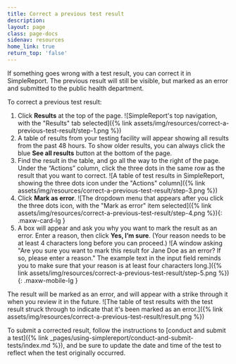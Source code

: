 ```yaml
---
title: Correct a previous test result
description:
layout: page
class: page-docs
sidenav: resources
home_link: true
return_top: 'false'
---
```


If something goes wrong with a test result, you can correct it in SimpleReport. The previous result will still be visible, but marked as an error and submitted to the public health department.

To correct a previous test result:
1. Click **Results** at the top of the page.
![SimpleReport's top navigation, with the "Results" tab selected]({% link assets/img/resources/correct-a-previous-test-result/step-1.png %})
2. A table of results from your testing facility will appear showing all results from the past 48 hours. To show older results, you can always click the blue **See all results** button at the bottom of the page.
3. Find the result in the table, and go all the way to the right of the page. Under the “Actions” column, click the three dots in the same row as the result that you want to correct.
![A table of test results in SimpleReport, showing the three dots icon under the "Actions" column]({% link assets/img/resources/correct-a-previous-test-result/step-3.png %})
4. Click **Mark as error**.
![The dropdown menu that appears after you click the three dots icon, with the "Mark as error" item selected]({% link assets/img/resources/correct-a-previous-test-result/step-4.png %}){: .maxw-card-lg }
5. A box will appear and ask you why you want to mark the result as an error. Enter a reason, then click **Yes, I’m sure**. (Your reason needs to be at least 4 characters long before you can proceed.)
![A window asking "Are you sure you want to mark this result for Jane Doe as an error? If so, please enter a reason." The example text in the input field reminds you to make sure that your reason is at least four characters long.]({% link assets/img/resources/correct-a-previous-test-result/step-5.png %}){: .maxw-mobile-lg }

The result will be marked as an error, and will appear with a strike through it when you review it in the future.
![The table of test results with the test result struck through to indicate that it's been marked as an error.]({% link assets/img/resources/correct-a-previous-test-result/result.png %})

To submit a corrected result, follow the instructions to [conduct and submit a test]({% link _pages/using-simplereport/conduct-and-submit-tests/index.md %}), and be sure to update the date and time of the test to reflect when the test originally occurred.
